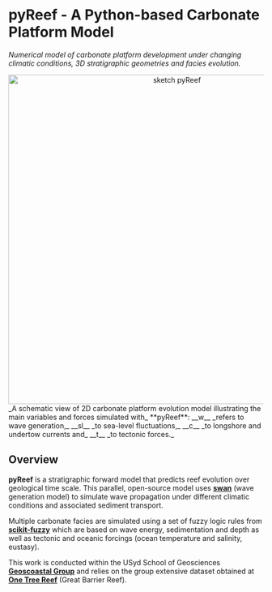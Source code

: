 
pyReef - A Python-based Carbonate Platform Model
=====

_Numerical model of carbonate platform development under changing climatic conditions, 3D stratigraphic geometries and facies evolution._

<div align="center">
    <img width=650 src="https://github.com/pyReef-model/pyReef/blob/master/Test/data/pyReef_sketch.png" alt="sketch pyReef" title="sketch of pyReef forcing parameters."</img>
</div>
_A schematic view of 2D carbonate platform evolution model illustrating the main variables and forces simulated with_ **pyReef**: __w__ _refers to wave generation,_ __sl__ _to sea-level fluctuations,_ __c__ _to longshore and undertow currents and_ __t__ _to tectonic forces._

## Overview

**pyReef** is a stratigraphic forward model that predicts reef evolution over geological time scale. This parallel, open-source model uses [**swan**](http://swanmodel.sourceforge.net) (wave generation model) to simulate wave propagation under different climatic conditions and associated sediment transport. 

Multiple carbonate facies are simulated using a set of fuzzy logic rules from [**scikit-fuzzy**](https://github.com/scikit-fuzzy/scikit-fuzzy) which are based on wave energy, sedimentation and depth as well as tectonic and oceanic forcings (ocean temperature and salinity, eustasy). 

This work is conducted within the USyd School of Geosciences [**Geoscoastal Group**](http://sydney.edu.au/science/geosciences/research/re_geocoastal.shtml) and relies on the group extensive dataset obtained at [**One Tree Reef**](http://sydney.edu.au/science/oti/) (Great Barrier Reef).
